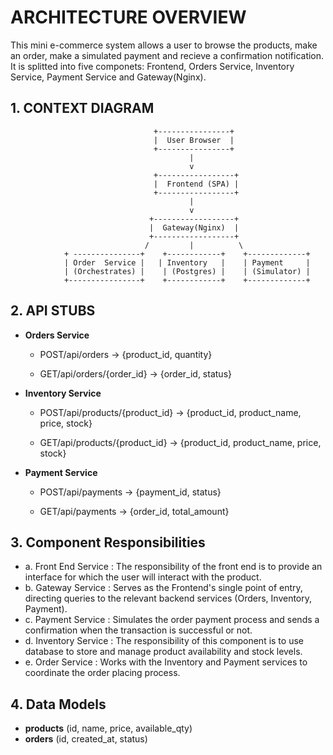 # ARCHITECTURE OVERVIEW

This mini e-commerce system allows a user to browse the products, make an order, make a simulated payment and recieve a confirmation notification.
It is splitted into five componets: Frontend, Orders Service, Inventory Service, Payment Service and Gateway(Nginx).

## 1. CONTEXT DIAGRAM

                                    +----------------+
                                    |  User Browser  |
                                    +----------------+
                                            |
                                            v
                                    +-----------------+
                                    |  Frontend (SPA) |
                                    +-----------------+
                                            |
                                            v
                                   +------------------+
                                   |  Gateway(Nginx)  |
                                   +------------------+
                                  /         |          \
                + ---------------+    +------------+    +-------------+
                | Order  Service |   | Inventory   |    | Payment     |
                | (Orchestrates) |    | (Postgres) |    | (Simulator) |
                +----------------+    +------------+    +-------------+


## 2. API STUBS

  - **Orders Service**
    
    * POST/api/orders -> {product_id, quantity}

	* GET/api/orders/{order_id} -> {order_id, status}

   - **Inventory Service**

     * POST/api/products/{product_id} -> {product_id, product_name, price, stock}
    
     * GET/api/products/{product_id} -> {product_id, product_name, price, stock}
    
   - **Payment Service**

     * POST/api/payments -> {payment_id, status}
       
     * GET/api/payments -> {order_id, total_amount}
       
## 3. Component Responsibilities 
-	a. Front End Service :  The responsibility of the front end is to provide an interface for which the user will interact with the product.
-	b. Gateway Service : Serves as the Frontend's single point of entry, directing queries to the relevant backend services (Orders, Inventory, Payment). 
-	c. Payment Service : Simulates the order payment process and sends a confirmation when the transaction is successful or not. 
-	d. Inventory Service : The responsibility of this component is to use database to store and manage product availability and stock levels. 
-	e. Order Service : Works with the Inventory and Payment services to coordinate the order placing process.


## 4. Data Models 
- **products** (id, name, price, available_qty)
- **orders** (id, created_at, status)
